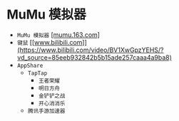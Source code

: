 # MuMu 模拟器
* `MuMu 模拟器` [[mumu.163.com]](https://mumu.163.com/)
* `键鼠` [[www.bilibili.com]](https://www.bilibili.com/video/BV1XwGpzYEHS/?vd_source=85eeb932842b5b15ade257caaa4a9ba8)
* `AppShare`
    * `TapTap`
        * `王者荣耀`
        * `明日方舟`
        * `金铲铲之战`
        * `开心消消乐`
    * `腾讯手游加速器`